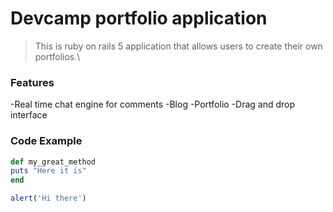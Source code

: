 # Devcamp portfolio application

> This is ruby on rails 5 application that allows users to create their own portfolios.\

### Features

-Real time chat engine for comments
-Blog
-Portfolio
-Drag and drop interface

### Code Example
```ruby
def my_great_method
puts "Here it is"
end
```

```javascript
alert('Hi there')
```